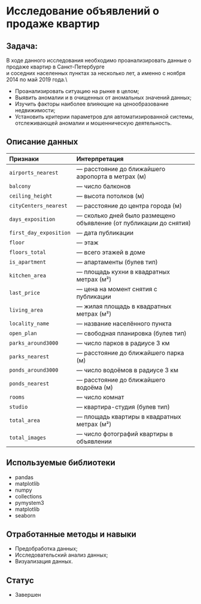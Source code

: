 # Исследование объявлений о продаже квартир
## Задача:
В ходе данного исследования необходимо проанализировать данные о продаже квартир в Санкт-Петербурге\
и соседних населенных пунктах за несколько лет, а именно с ноября 2014 по май 2019 года.\
* Проанализировать ситуацию на рынке в целом;
* Выявить аномалии и в очищенных от аномальных значений данных;
* Изучить факторы наиболее влияющие на ценообразование недвижимости;
* Установить критерии параметров для автоматизированной системы, отслеживающей аномалии и мошенническую деятельность.
## Описание данных

|Признаки|Интерпретация|
|:--- |:----------- |
|`airports_nearest`| — расстояние до ближайшего аэропорта в метрах (м)|
|`balcony`| — число балконов|
|`ceiling_height`| — высота потолков (м)|
|`cityCenters_nearest`| — расстояние до центра города (м)|
|`days_exposition`| — сколько дней было размещено объявление (от публикации до снятия)|
|`first_day_exposition`| — дата публикации|
|`floor`| — этаж|
|`floors_total`| — всего этажей в доме|
|`is_apartment`| — апартаменты (булев тип)|
|`kitchen_area`| — площадь кухни в квадратных метрах (м²)|
|`last_price`| — цена на момент снятия с публикации|
|`living_area`| — жилая площадь в квадратных метрах (м²)|
|`locality_name`| — название населённого пункта|
|`open_plan`| — свободная планировка (булев тип)|
|`parks_around3000`| — число парков в радиусе 3 км|
|`parks_nearest`| — расстояние до ближайшего парка (м)|
|`ponds_around3000`| — число водоёмов в радиусе 3 км|
|`ponds_nearest`| — расстояние до ближайшего водоёма (м)|
|`rooms`| — число комнат|
|`studio`| — квартира-студия (булев тип)|
|`total_area`| — площадь квартиры в квадратных метрах (м²)|
|`total_images`| — число фотографий квартиры в объявлении|
## Используемые библиотеки
* pandas
* matplotlib
* numpy
* collections
* pymystem3
* matplotlib
* seaborn
## Отработанные методы и навыки
* Предобработка данных;
* Исследовательский анализ данных;
* Визуализация данных.
## Статус
* Завершен
